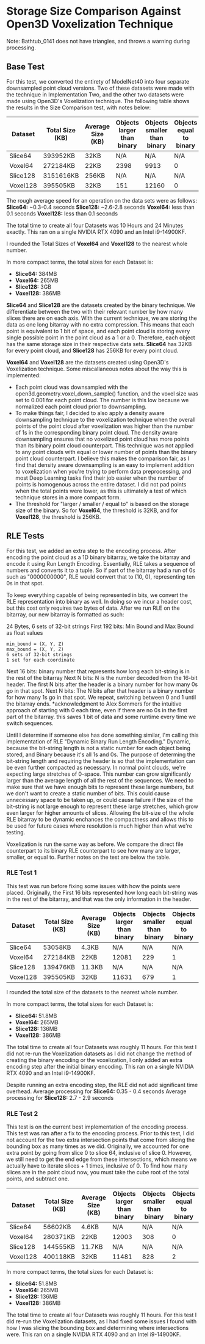 # Storage Size Comparison Against Open3D Voxelization Technique

Note: Bathtub_0141 does not have triangles, and throws a warning during processing.

## Base Test

For this test, we converted the entirety of ModelNet40 into four separate downsampled point cloud versions. Two of these datasets were made with the technique in Implementation Two, and the other two datasets were made using Open3D's Voxelization technique. The following table shows the results in the Size Comparison test, with notes below:

| Dataset  | Total Size (KB) | Average Size (KB) | Objects larger than binary | Objects smaller than binary | Objects equal to binary |
|----------|-----------------|-------------------|----------------------------|----------------------------|-------------------------|
| Slice64  |    393952KB     |        32KB       |           N/A              |             N/A            |           N/A           |
| Voxel64  |    272184KB     |        22KB       |          2398              |            9913            |            0            |
| Slice128 |   3151616KB     |       256KB       |           N/A              |             N/A            |           N/A           |
| Voxel128 |    395505KB     |        32KB       |           151              |           12160            |            0            |

The rough average speed for an operation on the data sets were as follows:
**Slice64:** ~0.3-0.4 seconds
**Slice128:** ~2.6-2.8 seconds
**Voxel64:** less than 0.1 seconds
**Voxel128:** less than 0.1 seconds

The total time to create all four Datasets was 10 Hours and 24 Minutes exactly. This ran on a single NVIDIA RTX 4090 and an Intel i9-14900KF.

I rounded the Total Sizes of **Voxel64** and **Voxel128** to the nearest whole number.

In more compact terms, the total sizes for each Dataset is:
* **Slice64:** 384MB
* **Voxel64:** 265MB
* **Slice128:** 3GB
* **Voxel128:** 386MB

**Slice64** and **Slice128** are the datasets created by the binary technique. We differentiate between the two with their relevant number by how many slices there are on each axis. With the current technique, we are storing the data as one long bitarray with no extra compression. This means that each point is equivalent to 1 bit of space, and each point cloud is storing every single possible point in the point cloud as a 1 or a 0. Therefore, each object has the same storage size in their respective data sets. **Slice64** has 32KB for every point cloud, and **Slice128** has 256KB for every point cloud.

**Voxel64** and **Voxel128** are the datasets created using Open3D's Voxelization technique. Some miscallaneous notes about the way this is implemented:
* Each point cloud was downsampled with the open3d.geometry.voxel_down_sample() function, and the voxel size was set to 0.001 for each point cloud. The number is this low because we normalized each point cloud prior to downsampling. 
* To make things fair, I decided to also apply a density aware downsampling technique to the voxelization technique when the overall points of the point cloud after voxelization was higher than the number of 1s in the corresponding binary point cloud. The density aware downsampling ensures that no voxelized point cloud has more points than its binary point cloud counterpart. This technique was not applied to any point clouds with equal or lower number of points than the binary point cloud counterpart. I believe this makes the comparison fair, as I find that density aware downsampling is an easy to implement addition to voxelization when you're trying to perform data preprocessing, and most Deep Learning tasks find their job easier when the number of points is homogenous across the entire dataset. I did not pad points when the total points were lower, as this is ultimately a test of which technique stores in a more compact form.
* The threshold for "larger / smaller / equal to" is based on the storage size of the binary. So for **Voxel64**, the threshold is 32KB, and for **Voxel128**, the threshold is 256KB.

## RLE Tests

For this test, we added an extra step to the encoding process. After encoding the point cloud as a 1D binary bitarray, we take the bitarray and encode it using Run Length Encoding. Essentially, RLE takes a sequence of numbers and converts it to a tuple. So if part of the bitarray had a run of 0s such as "0000000000", RLE would convert that to (10, 0), representing ten 0s in that spot.

To keep everything capable of being represented in bits, we convert the RLE representation into binary as well. In doing so we incur a header cost, but this cost only requires two bytes of data. After we run RLE on the bitarray, our new bitarray is formatted as such:

24 Bytes, 6 sets of 32-bit strings
First 192 bits: Min Bound and Max Bound as float values

    min_bound = (X, Y, Z)
    max_bound = (X, Y, Z)
    6 sets of 32-bit strings
    1 set for each coordinate

Next 16 bits: binary number that represents how long each bit-string is in the rest of the bitarray
Next N bits: N is the number decoded from the 16-bit header. The first N bits after the header is a binary number for how many 0s go in that spot.
Next N bits: The N bits after that header is a binary number for how many 1s go in that spot.
We repeat, switching between 0 and 1 until the bitarray ends.
*acknowledgment to Alex Sommers for the intuitive approach of starting with 0 each time, even if there are no 0s in the first part of the bitarray. this saves 1 bit of data and some runtime every time we switch sequences.

Until I determine if someone else has done something similar, I'm calling this implementation of RLE "Dynamic Binary Run Length Encoding." Dynamic, because the bit-string length is not a static number for each object being stored, and Binary because it's all 1s and 0s. The purpose of determing the bit-string length and requiring the header is so that the implementation can be even further compacted as necessary. In normal point clouds, we're expecting large stretches of 0-space. This number can grow significantly larger than the average length of all the rest of the sequences. We need to make sure that we have enough bits to represent these large numbers, but we don't want to create a static number of bits. This could cause unnecessary space to be taken up, or could cause failure if the size of the bit-string is not large enough to represent these large stretches, which grow even larger for higher amounts of slices. Allowing the bit-size of the whole RLE bitarray to be dynamic enchances the compactness and allows this to be used for future cases where resolution is much higher than what we're testing.

Voxelization is run the same way as before. We compare the direct file counterpart to its binary RLE counterpart to see how many are larger, smaller, or equal to. Further notes on the test are below the table.

### RLE Test 1

This test was run before fixing some issues with how the points were placed. Originally, the First 16 bits represented how long each bit-string was in the rest of the bitarray, and that was the only information in the header. 

| Dataset  | Total Size (KB) | Average Size (KB) | Objects larger than binary | Objects smaller than binary | Objects equal to binary |
|----------|-----------------|-------------------|----------------------------|----------------------------|-------------------------|
| Slice64  |     53058KB     |       4.3KB       |           N/A              |             N/A            |           N/A           |
| Voxel64  |    272184KB     |        22KB       |          12081             |             229            |            1            |
| Slice128 |    139476KB     |      11.3KB       |           N/A              |             N/A            |           N/A           |
| Voxel128 |    395505KB     |        32KB       |          11631             |             679            |            1            |

I rounded the total size of the datasets to the nearest whole number.

In more compact terms, the total sizes for each Dataset is:
* **Slice64:** 51.8MB
* **Voxel64:** 265MB
* **Slice128:** 136MB
* **Voxel128:** 386MB

The total time to create all four Datasets was roughly 11 hours. For this test I did not re-run the Voxelization datasets as I did not change the method of creating the binary encoding or the voxelization, I only added an extra encoding step after the initial binary encoding. This ran on a single NVIDIA RTX 4090 and an Intel i9-14900KF.

Despite running an extra encoding step, the RLE did not add significant time overhead. 
Average processing for **Slice64:** 0.35 - 0.4 seconds
Average processing for **Slice128:** 2.7 - 2.9 seconds

### RLE Test 2

This test is on the current best implementation of the encoding process. This test was ran after a fix to the encoding process. Prior to this test, I did not account for the two extra intersection points that come from slicing the bounding box as many times as we did. Originally, we accounted for one extra point by going from slice 0 to slice 64, inclusive of slice 0. However, we still need to get the end edge from these intersections, which means we actually have to iterate slices + 1 times, inclusive of 0. To find how many slices are in the point cloud now, you must take the cube root of the total points, and subtract one.

| Dataset  | Total Size (KB) | Average Size (KB) | Objects larger than binary | Objects smaller than binary | Objects equal to binary |
|----------|-----------------|-------------------|----------------------------|----------------------------|-------------------------|
| Slice64  |     56602KB     |       4.6KB       |           N/A              |             N/A            |           N/A           |
| Voxel64  |    280371KB     |        22KB       |          12003             |             308            |            0            |
| Slice128 |    144555KB     |      11.7KB       |           N/A              |             N/A            |           N/A           |
| Voxel128 |    400118KB     |        32KB       |          11481             |             828            |            2            |

In more compact terms, the total sizes for each Dataset is:
* **Slice64:** 51.8MB
* **Voxel64:** 265MB
* **Slice128:** 136MB
* **Voxel128:** 386MB

The total time to create all four Datasets was roughly 11 hours. For this test I did re-run the Voxelization datasets, as I had fixed some issues I found with how I was slicing the bounding box and determining where intersections were. This ran on a single NVIDIA RTX 4090 and an Intel i9-14900KF.